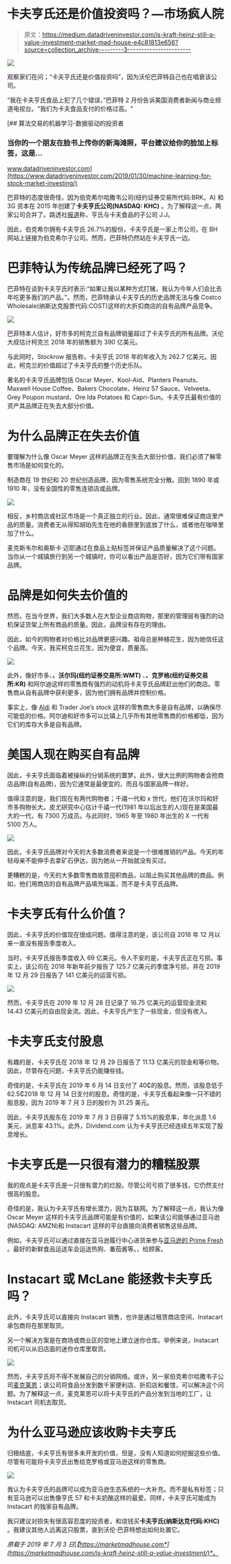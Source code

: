 # 卡夫亨氏还是价值投资吗？—市场疯人院

> 原文：<https://medium.datadriveninvestor.com/is-kraft-heinz-still-a-value-investment-market-mad-house-e4c81813e656?source=collection_archive---------3----------------------->

[![](img/2f95fcb62afda129bcc8a7b6caea5743.png)](http://www.track.datadriveninvestor.com/1B9E)

观察家们在问；“卡夫亨氏还是价值投资吗”，因为沃伦巴菲特自己也在唱衰该公司。

“我在卡夫亨氏食品上犯了几个错误，”巴菲特 2 月份告诉美国消费者新闻与商业频道电视台。"我们为卡夫食品支付的价格过高。"

[](https://www.datadriveninvestor.com/2019/01/30/machine-learning-for-stock-market-investing/) [## 算法交易的机器学习-数据驱动的投资者

### 当你的一个朋友在脸书上传你的新海滩照，平台建议给你的脸加上标签，这是…

www.datadriveninvestor.com](https://www.datadriveninvestor.com/2019/01/30/machine-learning-for-stock-market-investing/) 

巴菲特的态度很奇怪，因为伯克希尔哈撒韦公司(纽约证券交易所代码:BRK。A) 和 3G 资本在 2015 年创建了**卡夫亨氏公司(NASDAQ: KHC)** 。为了解释这一点，两家公司合并了。路透社[报道](https://www.reuters.com/article/us-berkshire-buffett-kraft-heinz/warren-buffett-says-berkshire-overpaid-for-kraft-heinz-idUSKCN1QE1F0)称，亨氏与卡夫食品的子公司 J.J。

因此，伯克希尔拥有卡夫亨氏 26.7%的股份，卡夫亨氏是一家上市公司，在 BH 网站上链接为伯克希尔子公司。然而，巴菲特仍然站在卡夫亨氏一边。

# 巴菲特认为传统品牌已经死了吗？

巴菲特在谈到卡夫亨氏时表示:“如果让我以某种方式打赌，我认为今年人们会比去年吃更多我们的产品。”。然而，巴菲特承认卡夫亨氏的历史品牌无法与像 Costco Wholesale(纳斯达克股票代码:COST)这样的大折扣商店的自有品牌产品竞争。

![](img/b9b13e83c32f87afa72591a77215774b.png)

巴菲特本人估计，好市多的柯克兰自有品牌销量超过了卡夫亨氏的所有品牌。沃伦大叔估计柯克兰 2018 年的销售额为 390 亿美元。

与此同时，Stockrow 报告称，卡夫亨氏 2018 年的年收入为 262.7 亿美元。因此，柯克兰的价值超过了卡夫亨氏的整个历史乐队。

著名的卡夫亨氏品牌包括 Oscar Meyer、Kool-Aid、Planters Peanuts、Maxwell House Coffee、Bakers Chocolate、Heinz 57 Sauce、Velveeta、Grey Poupon mustard、Ore Ida Potatoes 和 Capri-Sun。卡夫亨氏最有价值的资产其品牌正在失去大部分价值。

# 为什么品牌正在失去价值

要理解为什么像 Oscar Meyer 这样的品牌正在失去大部分价值，我们必须了解零售市场是如何变化的。

制造商在 19 世纪和 20 世纪创造品牌，因为零售系统完全分散。回到 1890 年或 1910 年，没有全国性的零售连锁店或品牌。

![](img/a3b4f81f8e2a0be0cc38b1e13ee6ea43.png)

相反，乡村商店或社区市场是一个真正独立的行业。因此，通常很难保证商店里产品的质量。消费者无从得知胡珀先生在他的香肠里到底放了什么，或者他在咖啡里加了什么。

麦克斯韦尔和奥斯卡·迈耶通过在食品上贴标签并保证产品质量解决了这个问题。当你从一个城镇旅行到另一个城镇时，你可以看出产品是否好，因为它们带有国家品牌。

# 品牌是如何失去价值的

然而，在当今世界，我们大多数人在大型企业商店购物，那里的管理层有强烈的动机保证货架上所有商品的质量。因此，品牌没有存在的理由。

因此，如今的购物者对价格比对品牌更感兴趣。祖母总是种植花生，因为她信任这个品牌。今天，我买柯克兰花生，因为便宜，质量高。

![](img/adaf2358f02d7b9d2ecd9c168b8ea407.png)

此外，像好市多、**、沃尔玛(纽约证券交易所:WMT)** 、**、克罗格(纽约证券交易所:KR)** 和阿尔迪这样的零售商有强烈的动机将卡夫亨氏品牌赶出他们的商店。零售商从自有品牌中获利更多，因为他们拥有品牌并控制价格。

事实上，像 [Aldi](https://marketmadhouse.com/why-aldi-is-americas-most-disruptive-grocer/) 和 Trader Joe’s stock 这样的零售商大多是自有品牌，以确保尽可能低的价格。阿尔迪和好市多可以比镇上几乎所有其他零售商的价格都低，因为它们的库存大多是自有品牌。

# 美国人现在购买自有品牌

因此，卡夫亨氏面临着被操纵的分销系统的噩梦。此外，很大比例的购物者会抢商店品牌(自有品牌)，因为它通常是最便宜的，而且与国家品牌一样好。

值得注意的是，我们现在有两代购物者；千禧一代和 x 世代，他们在沃尔玛和好市多购物长大。皮尤研究中心估计千禧一代(1981 年以后出生的人)现在是美国最大的一代，有 7300 万成员。与此同时，1965 年至 1980 年出生的 X 一代有 5100 万人。

![](img/025bbc096dbb65841ffe9f32962ac7e9.png)

因此，卡夫亨氏品牌对今天的大多数消费者来说是一个很难推销的产品。今天的年轻母亲不能伸手去拿矿石伊达，因为她从一开始就没有买过。

更糟糕的是，今天的大多数零售商故意囤积商品，以阻止购买其他品牌的商品。例如，他们用商店的自有品牌产品填充端盖，而不是卡夫亨氏品牌。

# 卡夫亨氏有什么价值？

因此，卡夫亨氏的价值现在很成问题。值得注意的是，该公司自 2018 年 12 月以来一直没有报告季度收入。

当时，卡夫亨氏报告季度收入 69 亿美元。令人不安的是，卡夫亨氏正在亏损。事实上，该公司在 2018 年新年前夕报告了 125.7 亿美元的季度净亏损，并在 2019 年 12 月 29 日报告了 141 亿美元的运营亏损。

![](img/5f963bf300fb8a76245f9ac374bf338b.png)

然而，卡夫亨氏在 2019 年 12 月 28 日记录了 16.75 亿美元的运营现金流和 14.43 亿美元的自由现金流。因此，卡夫亨氏产生了一些现金，但没有收入。

# 卡夫亨氏支付股息

有趣的是，卡夫亨氏在 2018 年 12 月 29 日报告了 11.13 亿美元的现金和等价物。因此，尽管存在问题，卡夫亨氏仍能赚些钱。

奇怪的是，卡夫亨氏在 2019 年 6 月 14 日支付了 40₵的股息。然而，该股息低于 62.5₵2018 年 12 月 14 日支付的股息。奇怪的是，卡夫亨氏看起来像一只不错的股息股，因为 2019 年 7 月 3 日的股价为 31.25 美元。

因此，卡夫亨氏股东在 2019 年 7 月 3 日获得了 5.15%的股息率，年化派息 1.6 美元，派息率 43.1%。此外，Dividend.com 认为卡夫亨氏已经连续五年实现了股息增长。

# 卡夫亨氏是一只很有潜力的糟糕股票

我的观点是卡夫亨氏是一只很有潜力的烂股。尽管公司亏损了很多钱，它仍然支付很高的股息。

奇怪的是，我认为卡夫亨氏有增长潜力，因为互联网。为了解释这一点，我认为像 Oscar Meyer 这样的卡夫亨氏品牌可能是有价值的，如果该公司能够通过亚马逊(NASDAQ: AMZN)和 Instacart 这样的平台直接向消费者销售这些品牌。

例如，卡夫亨氏可以通过直接在亚马逊履行中心进货来参与[亚马逊的 Prime Fresh](https://www.amazon.com/gp/help/customer/display.html?nodeId=202052140) 。最好的新鲜食品运送车会运送热狗、番茄酱等。，给顾客。

# Instacart 或 McLane 能拯救卡夫亨氏吗？

此外，卡夫亨氏可以直接向 Instacart 销售，也许是通过租赁商店空间，Instacart 承包商将在那里取货。

另一个解决方案是在商场或商业区的空地上建立迷你仓库。举例来说，Instacart 司机可以从旧店面的迷你仓库里取货。

![](img/538b2e65eb47b404430cb13e0dbafd03.png)

然而，卡夫亨氏将不得不发展自己的分销网络。或许，另一家伯克希尔哈撒韦子公司[麦克莱恩](https://www.mclaneco.com/)；该公司将食品分发到数千家便利店、折扣店和餐馆，可以解决这个问题。为了解释这一点，麦克莱恩可以将卡夫亨氏的产品分发到当地的工厂，让 Instacart 司机去取货。

# 为什么亚马逊应该收购卡夫亨氏

归根结底，卡夫亨氏有很多未开发的价值，但是，没有人知道如何挖掘这些价值。尽管有可能将卡夫亨氏出售给克罗格或亚马逊这样的零售商。

![](img/a6889480b2905dc7951d8abac189a14d.png)

我认为卡夫亨氏的品牌可以成为亚马逊生态系统的一大补充。而不是私有标签；只有亚马逊可以出售像亨氏 57 和卡夫奶酪这样的最爱。同样，卡夫亨氏可能成为 Instacart 的独家自有品牌。

我只建议对损失有很高容忍度的投资者，和烧钱买**卡夫亨氏(纳斯达克代码:KHC)** 。我建议其他人远离这只股票，直到沃伦·巴菲特想出如何处置它。

*原载于 2019 年 7 月 3 日*[*【https://marketmadhouse.com*](https://marketmadhouse.com/is-kraft-heinz-still-a-value-investment/)*。*